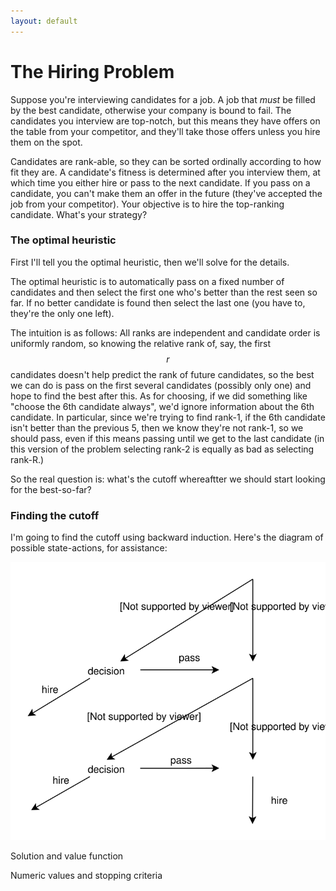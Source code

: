 ```yaml
---
layout: default
---
```


# The Hiring Problem

Suppose you're interviewing candidates for a job.  A job that _must_ be filled by the best candidate, otherwise your company is bound to fail.  The candidates you interview are top-notch, but this means they have offers on the table from your competitor, and they'll take those offers unless you hire them on the spot.

Candidates are rank-able, so they can be sorted ordinally according to how fit they are.  A candidate's fitness is determined after you interview them, at which time you either hire or pass to the next candidate.  If you pass on a candidate, you can't make them an offer in the future (they've accepted the job from your competitor).  Your objective is to hire the top-ranking candidate.  What's your strategy?

### The optimal heuristic

First I'll tell you the optimal heuristic, then we'll solve for the details.

The optimal heuristic is to automatically pass on a fixed number of candidates and then select the first one who's better than the rest seen so far.  If no better candidate is found then select the last one (you have to, they're the only one left).

The intuition is as follows: All ranks are independent and candidate order is uniformly random, so knowing the relative rank of, say, the first $$r$$ candidates doesn't help predict the rank of future candidates, so the best we can do is pass on the first several candidates (possibly only one) and hope to find the best after this.  As for choosing, if we did something like "choose the 6th candidate always", we'd ignore information about the 6th candidate.  In particular, since we're trying to find rank-1, if the 6th candidate isn't better than the previous 5, then we know they're not rank-1, so we should pass, even if this means passing until we get to the last candidate (in this version of the problem selecting rank-2 is equally as bad as selecting rank-R.)

So the real question is: what's the cutoff whereaftter we should start looking for the best-so-far?

### Finding the cutoff

I'm going to find the cutoff using backward induction.  Here's the diagram of possible state-actions, for assistance:

<center><img src="hiring-problem/state-action-diagram.svg" type="image/svg+xml"></center>







Solution and value function



Numeric values and stopping criteria



